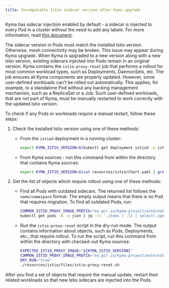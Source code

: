 ```yaml
---
title: Incompatible Istio sidecar version after Kyma upgrade
---
```


Kyma has sidecar injection enabled by default - a sidecar is injected to every Pod in a cluster without the need to add any labels. For more information, read [this document](../operations/smsh-01-istio-disable-sidecar-injection.md).

The sidecar version in Pods must match the installed Istio version. Otherwise, mesh connectivity may be broken.
This issue may appear during Kyma upgrade. When Kyma is upgraded to a new version along with a new Istio version, existing sidecars injected into Pods remain in an original version.
Kyma contains the `istio-proxy-reset` job that performs a rollout for most common workload types, such as Deployments, DaemonSets, etc. The job ensures all Kyma components are properly updated.
However, some user-defined workloads can't be rolled out automatically. This applies, for example, to a standalone Pod without any backing management mechanism, such as a ReplicaSet or a Job.
Such user-defined workloads, that are not part of Kyma, must be manually restarted to work correctly with the updated Istio version.

To check if any Pods or workloads require a manual restart, follow these steps:

1. Check the installed Istio version using one of these methods:

    * From the `istiod` deployment in a running cluster:
        ```bash
        export KYMA_ISTIO_VERSION=$(kubectl get deployment istiod -n istio-system -o json | jq '.spec.template.spec.containers | .[].image' | sed 's/[^:"]*[:]//' | sed 's/["]//g')
        ```

    * From Kyma sources - run this command from within the directory that contains Kyma sources:
        ```bash
        export KYMA_ISTIO_VERSION=$(cat resources/istio/Chart.yaml | grep version | sed 's/[^:]*[:]//' | sed 's/ //g')
        ```

2. Get the list of objects which require rollout using one of these methods:

    * Find all Pods with outdated sidecars. The returned list follows the `name/namespace` format. The empty output means that there is no Pod that requires migration. To find all outdated Pods, run:
        ```bash
        COMMON_ISTIO_PROXY_IMAGE_PREFIX="eu.gcr.io/kyma-project/external/istio/proxyv2"
        kubectl get pods -A -o json | jq -rc '.items | .[] | select(.spec.containers[].image | startswith("'"${COMMON_ISTIO_PROXY_IMAGE_PREFIX}"'") and (endswith("'"${KYMA_ISTIO_VERSION}"'") | not))  | "\(.metadata.name)/\(.metadata.namespace)"'
        ```

    * Run the `istio-proxy-reset` script in the dry-run mode. The output contains information about objects, such as Pods, Deployments, etc., that require rollout. To run the script, run this command from within the directory with checked-out Kyma sources:

        ```bash
        EXPECTED_ISTIO_PROXY_IMAGE="${KYMA_ISTIO_VERSION}"
        COMMON_ISTIO_PROXY_IMAGE_PREFIX="eu.gcr.io/kyma-project/external/istio/proxyv2"
        DRY_RUN="true"
        ./resources/istio/files/istio-proxy-reset.sh
        ```

After you find a set of objects that require the manual update, restart their related workloads so that new Istio sidecars are injected into the Pods.

